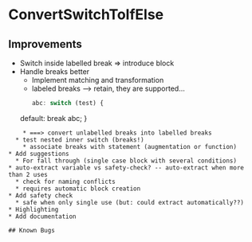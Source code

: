 # ConvertSwitchToIfElse

## Improvements
* Switch inside labelled break => introduce block
* Handle breaks better
  * Implement matching and transformation
  * labeled breaks --> retain, they are supported...
    ```javascript
    abc: switch (test) {
  default:
    break abc;
}
```
    * ===> convert unlabelled breaks into labelled breaks
  * test nested inner switch (breaks!)
    * associate breaks with statement (augmentation or function)
* Add suggestions
  * For fall through (single case block with several conditions)
* auto-extract variable vs safety-check? -- auto-extract when more than 2 uses
  * check for naming conflicts
  * requires automatic block creation
* Add safety check
  * safe when only single use (but: could extract automatically??)
* Highlighting
* Add documentation

## Known Bugs